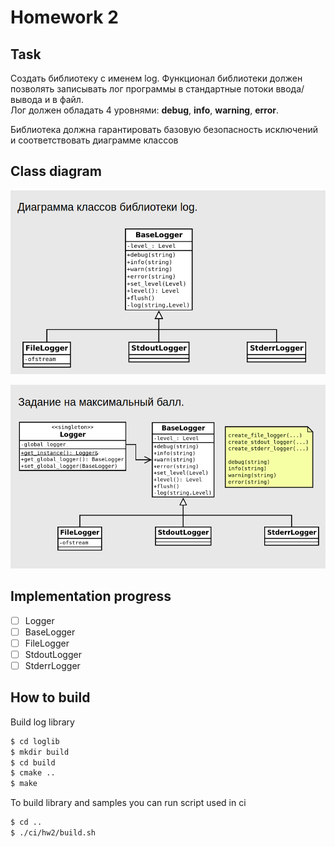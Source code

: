 # Homework 2

## Task

Создать библиотеку с именем log. Функционал библиотеки должен позволять записывать лог программы в стандартные потоки ввода/вывода и в файл.</br>
Лог должен обладать 4 уровнями: **debug**, **info**, **warning**, **error**.

Библиотека должна гарантировать базовую безопасность исключений и соответствовать диаграмме классов

## Class diagram

![Class diagram](./images/pic1.png)

![Class diagram 2](./images/pic2.png)

## Implementation progress

- [ ] Logger
- [ ] BaseLogger
- [ ] FileLogger
- [ ] StdoutLogger
- [ ] StderrLogger

## How to build

Build log library

```bash
$ cd loglib
$ mkdir build
$ cd build
$ cmake ..
$ make
```

To build library and samples you can run script used in ci

```bash
$ cd ..
$ ./ci/hw2/build.sh
```